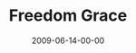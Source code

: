 ---
layout: message
category: message
series: "Roadmap For A Revolution"
title: "Freedom   Grace"
date: 2009-06-14-00-00
message_id: 567
audio: "http://s3.amazonaws.com/crossroads-media/messages/audio/Roadmap6.mp3"
audio-duration: "34:39"
description: "Brian Tome discusses how Jesus came to set us free."
video: "http://s3.amazonaws.com/crossroads-media/messages/video/Roadmap6.mp4"
video-duration: "34:39"
yt-embed-url: "//www.youtube.com/embed/mw7XH05P2Hw"
video-image: "http://s3.amazonaws.com/crossroads-media/images/Roadmap6-still.jpg"
notes-description: ""
notes: "http://s3.amazonaws.com/crossroads-media/documents/SN_06_20-21_09.pdf"
notes-title: "Freedom and Grace (study notes)"
tag: 
 - freedom
 - grace
 - roadmap
 - tome
 - paul
 - early-church
 - acts
 - prison
explicit: false
---